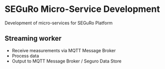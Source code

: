 # SEGuRo Micro-Service Development

Development of micro-services for SEGuRo Platform

## Streaming worker

- Receive measurements via MQTT Message Broker
- Process data
- Output to MQTT Message Broker / Seguro Data Store